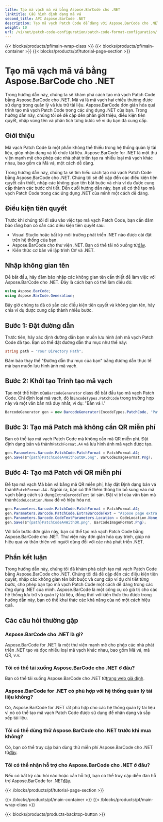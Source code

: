 ```yaml
---
title: Tạo mã vạch mã vá bằng Aspose.BarCode cho .NET
linktitle: Cấu hình định dạng mã vá
second_title: API Aspose.BarCode .NET
description: Tạo mã vạch Patch Code dễ dàng với Aspose.BarCode cho .NET. Tìm hiểu các bước để tạo mã vạch Patch Code và nâng cao hệ thống quản lý tài liệu của bạn. Tải thư viện ngay bây giờ!
weight: 10
url: /vi/net/patch-code-configuration/patch-code-format-configuration/
---
```


{{< blocks/products/pf/main-wrap-class >}}
{{< blocks/products/pf/main-container >}}
{{< blocks/products/pf/tutorial-page-section >}}

# Tạo mã vạch mã vá bằng Aspose.BarCode cho .NET


Trong hướng dẫn này, chúng ta sẽ khám phá cách tạo mã vạch Patch Code bằng Aspose.BarCode cho .NET. Mã vá là mã vạch hai chiều thường được sử dụng trong quản lý và lưu trữ tài liệu. Aspose.BarCode đơn giản hóa quá trình tạo mã vạch Patch Code trong các ứng dụng .NET của bạn. Trong hướng dẫn này, chúng tôi sẽ đề cập đến phần giới thiệu, điều kiện tiên quyết, nhập vùng tên và phân tích từng bước về ví dụ bạn đã cung cấp.

## Giới thiệu

Mã vạch Patch Code là một phần không thể thiếu trong hệ thống quản lý tài liệu, giúp nhận dạng và tổ chức tài liệu. Aspose.BarCode for .NET là một thư viện mạnh mẽ cho phép các nhà phát triển tạo ra nhiều loại mã vạch khác nhau, bao gồm cả Mã vá, một cách dễ dàng.

Trong hướng dẫn này, chúng ta sẽ tìm hiểu cách tạo mã vạch Patch Code bằng Aspose.BarCode cho .NET. Chúng tôi sẽ đề cập đến các điều kiện tiên quyết cần thiết, nhập các không gian tên bắt buộc và chia ví dụ được cung cấp thành các bước chi tiết. Đến cuối hướng dẫn này, bạn sẽ có thể tạo mã vạch Patch Code trong các ứng dụng .NET của mình một cách dễ dàng.

## Điều kiện tiên quyết

Trước khi chúng tôi đi sâu vào việc tạo mã vạch Patch Code, bạn cần đảm bảo rằng bạn có sẵn các điều kiện tiên quyết sau:

- Visual Studio hoặc bất kỳ môi trường phát triển .NET nào được cài đặt trên hệ thống của bạn.
-  Aspose.BarCode cho thư viện .NET. Bạn có thể tải nó xuống từ[đây](https://releases.aspose.com/barcode/net/).
- Kiến thức cơ bản về lập trình C# và .NET.

## Nhập không gian tên

Để bắt đầu, hãy đảm bảo nhập các không gian tên cần thiết để làm việc với Aspose.BarCode cho .NET. Đây là cách bạn có thể làm điều đó:

```csharp
using Aspose.BarCode;
using Aspose.BarCode.Generation;
```

Bây giờ chúng ta đã có sẵn các điều kiện tiên quyết và không gian tên, hãy chia ví dụ được cung cấp thành nhiều bước.

## Bước 1: Đặt đường dẫn

Trước tiên, hãy xác định đường dẫn bạn muốn lưu hình ảnh mã vạch Patch Code đã tạo. Bạn có thể đặt đường dẫn thư mục như thế này:

```csharp
string path = "Your Directory Path";
```

Đảm bảo thay thế "Đường dẫn thư mục của bạn" bằng đường dẫn thực tế mà bạn muốn lưu hình ảnh mã vạch.

## Bước 2: Khởi tạo Trình tạo mã vạch

 Tạo một thể hiện của`BarcodeGenerator` class để bắt đầu tạo mã vạch Patch Code. Chỉ định loại mã vạch, đó là`EncodeTypes.PatchCode` trong trường hợp này và một văn bản mã duy nhất, ví dụ: "Bản vá I."

```csharp
BarcodeGenerator gen = new BarcodeGenerator(EncodeTypes.PatchCode, "Patch I");
```

## Bước 3: Tạo mã Patch mà không cần QR miễn phí

 Bạn có thể tạo mã vạch Patch Code mà không cần mã QR miễn phí. Đặt định dạng bản vá thành`PatchFormat.A4` và lưu hình ảnh mã vạch được tạo.

```csharp
gen.Parameters.Barcode.PatchCode.PatchFormat = PatchFormat.A4;
gen.Save($"{path}PatchCodeA4WithoutQR.png", BarCodeImageFormat.Png);
```

## Bước 4: Tạo mã Patch với QR miễn phí

 Để tạo mã vạch Mã bản vá bằng mã QR miễn phí, hãy đặt Định dạng bản vá thành`PatchFormat.A4` . Ngoài ra, bạn có thể thêm thông tin bổ sung vào mã vạch bằng cách sử dụng`ExtraBarcodeText` tài sản. Đặt vị trí của văn bản mã thành`CodeLocation.None` để vô hiệu hóa nó.

```csharp
gen.Parameters.Barcode.PatchCode.PatchFormat = PatchFormat.A4;
gen.Parameters.Barcode.PatchCode.ExtraBarcodeText = "Aspose page extra info";
gen.Parameters.Barcode.CodeTextParameters.Location = CodeLocation.None;
gen.Save($"{path}PatchCodeA4WithQR.png", BarCodeImageFormat.Png);
```

Với bốn bước đơn giản này, bạn có thể tạo mã vạch Patch Code bằng Aspose.BarCode cho .NET. Thư viện này đơn giản hóa quy trình, giúp nó hiệu quả và thân thiện với người dùng đối với các nhà phát triển .NET.

## Phần kết luận

Trong hướng dẫn này, chúng tôi đã khám phá cách tạo mã vạch Patch Code bằng Aspose.BarCode cho .NET. Chúng tôi đã đề cập đến các điều kiện tiên quyết, nhập các không gian tên bắt buộc và cung cấp ví dụ chi tiết từng bước, cho phép bạn tạo mã vạch Patch Code một cách dễ dàng trong các ứng dụng .NET của mình. Aspose.BarCode là một công cụ có giá trị cho các hệ thống lưu trữ và quản lý tài liệu, đồng thời với kiến thức thu được trong hướng dẫn này, bạn có thể khai thác các khả năng của nó một cách hiệu quả.

## Các câu hỏi thường gặp

### Aspose.BarCode cho .NET là gì?
Aspose.BarCode for .NET là một thư viện mạnh mẽ cho phép các nhà phát triển .NET tạo và đọc nhiều loại mã vạch khác nhau, bao gồm Mã vá, mã QR, v.v.

### Tôi có thể tải xuống Aspose.BarCode cho .NET ở đâu?
Bạn có thể tải xuống Aspose.BarCode cho .NET từ[trang web giả định](https://releases.aspose.com/barcode/net/).

### Aspose.BarCode for .NET có phù hợp với hệ thống quản lý tài liệu không?
Có, Aspose.BarCode for .NET rất phù hợp cho các hệ thống quản lý tài liệu vì nó có thể tạo mã vạch Patch Code được sử dụng để nhận dạng và sắp xếp tài liệu.

### Tôi có thể dùng thử Aspose.BarCode cho .NET trước khi mua không?
 Có, bạn có thể truy cập bản dùng thử miễn phí Aspose.BarCode cho .NET từ[đây](https://releases.aspose.com/).

### Tôi có thể nhận hỗ trợ cho Aspose.BarCode cho .NET ở đâu?
 Nếu có bất kỳ câu hỏi nào hoặc cần hỗ trợ, bạn có thể truy cập diễn đàn hỗ trợ Aspose.BarCode for .NET[đây](https://forum.aspose.com/c/barcode/13).

{{< /blocks/products/pf/tutorial-page-section >}}

{{< /blocks/products/pf/main-container >}}
{{< /blocks/products/pf/main-wrap-class >}}

{{< blocks/products/products-backtop-button >}}
